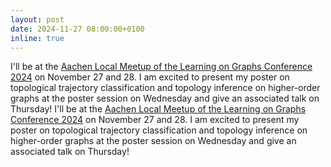 ```yaml
---
layout: post
date: 2024-11-27 08:00:00+0100
inline: true
---
```


I'll be at the [Aachen Local Meetup of the Learning on Graphs Conference 2024](https://log-rwth.github.io/log-meetup-2024/) on November 27 and 28. I am excited to present my poster on topological trajectory classification and topology inference on higher-order graphs at the poster session on Wednesday and give an associated talk on Thursday!
I'll be at the [Aachen Local Meetup of the Learning on Graphs Conference 2024](https://log-rwth.github.io/log-meetup-2024/) on November 27 and 28. I am excited to present my poster on topological trajectory classification and topology inference on higher-order graphs at the poster session on Wednesday and give an associated talk on Thursday!